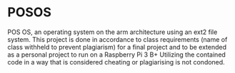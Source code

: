 # POSOS
POS OS, an operating system on the arm architecture using an ext2 file system. This project is done in accordance to class requirements (name of class withheld to prevent plagiarism) for a final project and to be extended as a personal project to run on a Raspberry Pi 3 B+
Utilizing the contained code in a way that is considered cheating or plagiarising is not condoned. 
